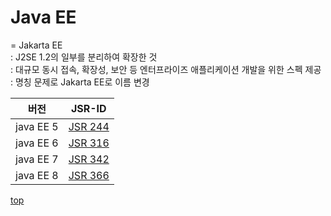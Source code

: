 # Java EE
= Jakarta EE   
: J2SE 1.2의 일부를 분리하여 확장한 것         
: 대규모 동시 접속, 확장성, 보안 등 엔터프라이즈 애플리케이션 개발을 위한 스펙 제공     
: 명칭 문제로 Jakarta EE로 이름 변경    


버전 | JSR-ID
---|---
java EE 5 | [JSR 244](https://www.jcp.org/en/jsr/detail?id=244)
java EE 6 | [JSR 316](https://www.jcp.org/en/jsr/detail?id=316)
java EE 7 | [JSR 342](https://www.jcp.org/en/jsr/detail?id=342)
java EE 8 | [JSR 366](https://www.jcp.org/en/jsr/detail?id=366)  



[top](#)
